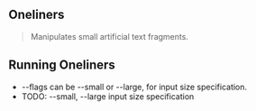 ## Oneliners
> Manipulates small artificial text fragments.

## Running Oneliners
* --flags can be --small or --large, for input size specification.
* TODO: --small, --large input size specification